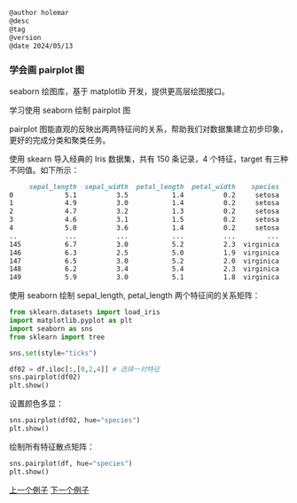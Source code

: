 
```markdown
@author holemar
@desc
@tag
@version 
@date 2024/05/13
```

### 学会画 pairplot 图
seaborn 绘图库，基于 matplotlib 开发，提供更高层绘图接口。

学习使用 seaborn 绘制 pairplot 图

pairplot 图能直观的反映出两两特征间的关系，帮助我们对数据集建立初步印象，更好的完成分类和聚类任务。

使用 skearn 导入经典的 Iris 数据集，共有 150 条记录，4 个特征，target 有三种不同值。如下所示：

```markdown
     sepal_length  sepal_width  petal_length  petal_width    species
0             5.1          3.5           1.4          0.2     setosa
1             4.9          3.0           1.4          0.2     setosa
2             4.7          3.2           1.3          0.2     setosa
3             4.6          3.1           1.5          0.2     setosa
4             5.0          3.6           1.4          0.2     setosa
..            ...          ...           ...          ...        ...
145           6.7          3.0           5.2          2.3  virginica
146           6.3          2.5           5.0          1.9  virginica
147           6.5          3.0           5.2          2.0  virginica
148           6.2          3.4           5.4          2.3  virginica
149           5.9          3.0           5.1          1.8  virginica
```

使用 seaborn 绘制 sepal_length, petal_length 两个特征间的关系矩阵：

```python
from sklearn.datasets import load_iris
import matplotlib.pyplot as plt
import seaborn as sns
from sklearn import tree

sns.set(style="ticks")

df02 = df.iloc[:,[0,2,4]] # 选择一对特征
sns.pairplot(df02)
plt.show()
```


设置颜色多显：
```python
sns.pairplot(df02, hue="species")
plt.show()
```

绘制所有特征散点矩阵：
```python
sns.pairplot(df, hue="species")
plt.show()
```
   

[上一个例子](152.md)    [下一个例子](154.md)